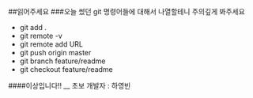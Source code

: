 ##읽어주세요
###오늘 썼던 git 명령어들에 대해서 나열할테니 주의깊게 봐주세요
 - git add .
 - git remote -v
 - git remote add URL
 - git push origin master
 - git branch feature/readme
 - git checkout feature/readme

####이상입니다!!
__ 초보 개발자 : 하영빈 
